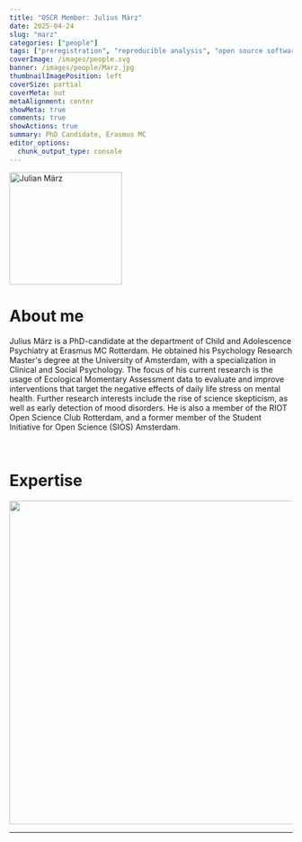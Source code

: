 ```yaml
---
title: "OSCR Member: Julius März"
date: 2025-04-24
slug: "marz"
categories: ["people"]
tags: ["preregistration", "reproducible analysis", "open source software", "reproducible analysis", "open access", "sleeping", "school-erasmusmc"] # top 3 categories + unique + school
coverImage: /images/people.svg
banner: /images/people/Marz.jpg
thumbnailImagePosition: left
coverSize: partial
coverMeta: out
metaAlignment: center
showMeta: true
comments: true
showActions: true
summary: PhD Candidate, Erasmus MC
editor_options: 
  chunk_output_type: console
---
```


<!-- EMAIL -->
<p>
  <a href="mailto:j.marz@erasmusmc.nl">
  <img border="0" alt="Julian März" src="/images/people/Marz.jpg" width="200" height="200" align="center">
  </a>
</p>


<p align="center">
<!--  CV
  <a href="" class="fa-solid fa-file" style="color:#00B969;">
  </a> -->

<!-- TWITTER   
  <a href="" class="fa-brands fa-x-twitter" style="color:#000000;">
  </a>   -->


<!-- GOOGLE SCHOLAR
  <a href="" class="fa-brands fa-google-scholar" style="color:#000000;">
  </a>
  -->
  
<!-- RESEARCHGATE 
  <a href="" class="fa-brands fa-researchgate" style="color:#000000;">
  </a>
   --> 
  
<!-- LINKEDIN 
  <a href="" class="fa-brands fa-linkedin" style="color:#000000;">
  </a> -->  
  
  <!-- ORCID   -->
  <a href="https://orcid.org/0009-0004-6752-6135" class="fa-brands fa-orcid" style="color:#000000;">
  </a>  

<!-- PERSONAL WEBSITE 
  <a href="" class="fa-solid fa-link" style="color:#000000;">
  </a> -->

<!-- GITHUB 
  <a href="" class="fa-brands fa-github" style="color:#000000;"> 
  </a> -->
</p>






# About me

Julius März is a PhD-candidate at the department of Child and Adolescence Psychiatry at Erasmus MC Rotterdam. He obtained his Psychology Research Master's degree at the University of Amsterdam, with a specialization in Clinical and Social Psychology. The focus of his current research is the usage of Ecological Momentary Assessment data to evaluate and improve interventions that target the negative effects of daily life stress on mental health. Further research interests include the rise of science skepticism, as well as early detection of mood disorders.
He is also a member of the RIOT Open Science Club Rotterdam, and a former member of the Student Initiative for Open Science (SIOS) Amsterdam.

<BR>

<!-- # Expertise -->

# Expertise

<img src="{{< blogdown/postref >}}index_files/figure-html/radarPlot-1.png" width="576" />

***


